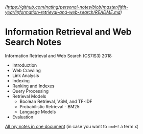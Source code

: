 
*(https://github.com/nating/personal-notes/blob/master/fifth-year/information-retrieval-and-web-search/README.md)*

# Information Retrieval and Web Search Notes

Information Retrieval and Web Search (CS7IS3) 2018

* Introduction
* Web Crawling
* Link Analysis
* Indexing
* Ranking and Indexes
* Query Processing
* Retrieval Models
  * Boolean Retrieval, VSM, and TF-IDF
  * Probabilistic Retrieval - BM25
  * Language Models
* Evaluation

[All my notes in one document](https://github.com/nating/personal-notes/blob/master/fifth-year/information-retrieval-and-web-search/all-notes.md) (in case you want to `cmd+f` a term x)
